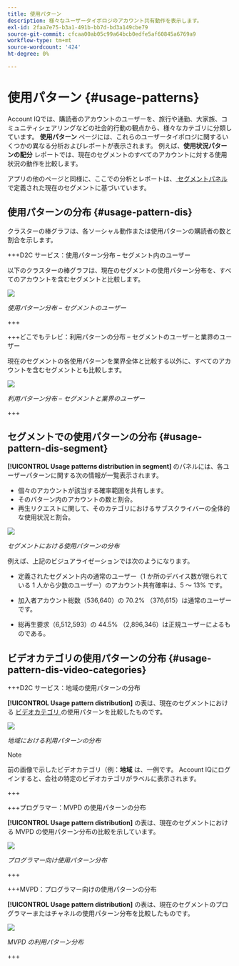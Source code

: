 ```yaml
---
title: 使用パターン
description: 様々なユーザータイポロジのアカウント共有動作を表示します。
exl-id: 2faa7e75-b3a1-491b-bb7d-bd3a149cbe79
source-git-commit: cfcaa00ab05c99a64bcb0edfe5af60845a6769a9
workflow-type: tm+mt
source-wordcount: '424'
ht-degree: 0%

---
```


# 使用パターン {#usage-patterns}

Account IQでは、購読者のアカウントのユーザーを、旅行や通勤、大家族、コミュニティシェアリングなどの社会的行動の観点から、様々なカテゴリに分類しています。 **使用パターン** ページには、これらのユーザータイポロジに関するいくつかの異なる分析およびレポートが表示されます。 例えば、**使用状況パターンの配分** レポートでは、現在のセグメントのすべてのアカウントに対する使用状況の動作を比較します。

アプリの他のページと同様に、ここでの分析とレポートは、[ セグメントパネル ](/help/accountiq/segments-timeinterval.md) で定義された現在のセグメントに基づいています。

## 使用パターンの分布 {#usage-pattern-dis}

クラスターの棒グラフは、各ソーシャル動作または使用パターンの購読者の数と割合を示します。

+++D2C サービス：使用パターン分布 – セグメント内のユーザー

以下のクラスターの棒グラフは、現在のセグメントの使用パターン分布を、すべてのアカウントを含むセグメントと比較します。

![](assets/d2c-segment-users-industry.png)

*使用パターン分布 – セグメントのユーザー*

+++

+++どこでもテレビ：利用パターンの分布 – セグメントのユーザーと業界のユーザー

現在のセグメントの各使用パターンを業界全体と比較する以外に、すべてのアカウントを含むセグメントとも比較します。

![](assets/segment-users-industry.png)

*利用パターン分布 – セグメントと業界のユーザー*

+++

## セグメントでの使用パターンの分布 {#usage-pattern-dis-segment}

**[!UICONTROL Usage patterns distribution in segment]** のパネルには、各ユーザーパターンに関する次の情報が一覧表示されます。

* 個々のアカウントが該当する確率範囲を共有します。
* そのパターン内のアカウントの数と割合。
* 再生リクエストに関して、そのカテゴリにおけるサブスクライバーの全体的な使用状況と割合。

![](assets/usage-pattern-segmentwise.png)

*セグメントにおける使用パターンの分布*

例えば、上記のビジュアライゼーションでは次のようになります。

* 定義されたセグメント内の通常のユーザー（1 か所のデバイス数が限られている 1 人から少数のユーザー）のアカウント共有確率は、5 ～ 13% です。

* 加入者アカウント総数（536,640）の 70.2% （376,615）は通常のユーザーです。

* 総再生要求（6,512,593）の 44.5% （2,896,346）は正規ユーザーによるものである。

## ビデオカテゴリの使用パターンの分布 {#usage-pattern-dis-video-categories}

+++D2C サービス：地域の使用パターンの分布

**[!UICONTROL Usage pattern distribution]** の表は、現在のセグメントにおける [ ビデオカテゴリ ](product-concepts.md##video-category-def) の使用パターンを比較したものです。

![](assets/d2c-usage-patterns-regions.png)

*地域における利用パターンの分布*

>[!NOTE]
>
>前の画像で示したビデオカテゴリ（例：**地域** は、一例です。 Account IQにログインすると、会社の特定のビデオカテゴリがラベルに表示されます。

+++

+++プログラマー：MVPD の使用パターンの分布

**[!UICONTROL Usage pattern distribution]** の表は、現在のセグメントにおける MVPD の使用パターン分布の比較を示しています。

![](assets/usage-patterns-mvpdwise.png)

*プログラマー向け使用パターン分布*

+++

+++MVPD：プログラマー向けの使用パターンの分布

**[!UICONTROL Usage pattern distribution]** の表は、現在のセグメントのプログラマーまたはチャネルの使用パターン分布を比較したものです。

![](assets/usage-patterns-programmerwise.png)

*MVPD の利用パターン分布*

+++
